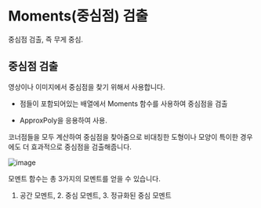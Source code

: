# Moments(중심점) 검출

중심점 검출, 즉 무게 중심.

## 중심점 검출
영상이나 이미지에서 중심점을 찾기 위해서 사용합니다.

- 점들이 포함되어있는 배열에서 Moments 함수를 사용하여 중심점을 검출

- ApproxPoly을 응용하여 사용.

코너점들을 모두 계산하여 중심점을 찾아줌으로 비대칭한 도형이나 모양이 특이한 경우에도 더 효과적으로 중심점을 검출해줍니다.


![image](https://github.com/user-attachments/assets/984f0eeb-1ece-472d-9072-1902cb4ea1d8)


모멘트 함수는 총 3가지의 모멘트를 얻을 수 있습니다.

1. 공간 모멘트, 2. 중심 모멘트, 3. 정규화된 중심 모멘트
